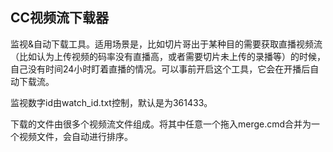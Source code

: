## CC视频流下载器

监视&自动下载工具。适用场景是，比如切片哥出于某种目的需要获取直播视频流（比如认为上传视频的码率没有直播高，或者需要切片未上传的录播等）的时候，自己没有时间24小时盯着直播的情况。可以事前开启这个工具，它会在开播后自动下载流。

监视数字id由watch_id.txt控制，默认是为361433。

下载的文件由很多个视频流文件组成。将其中任意一个拖入merge.cmd合并为一个视频文件，会自动进行排序。